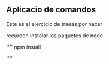 ## Aplicacio de comandos
Este es el ejercicio de traeas por hacer

recurden instalar los paquetes de node

''''
npm install

''''